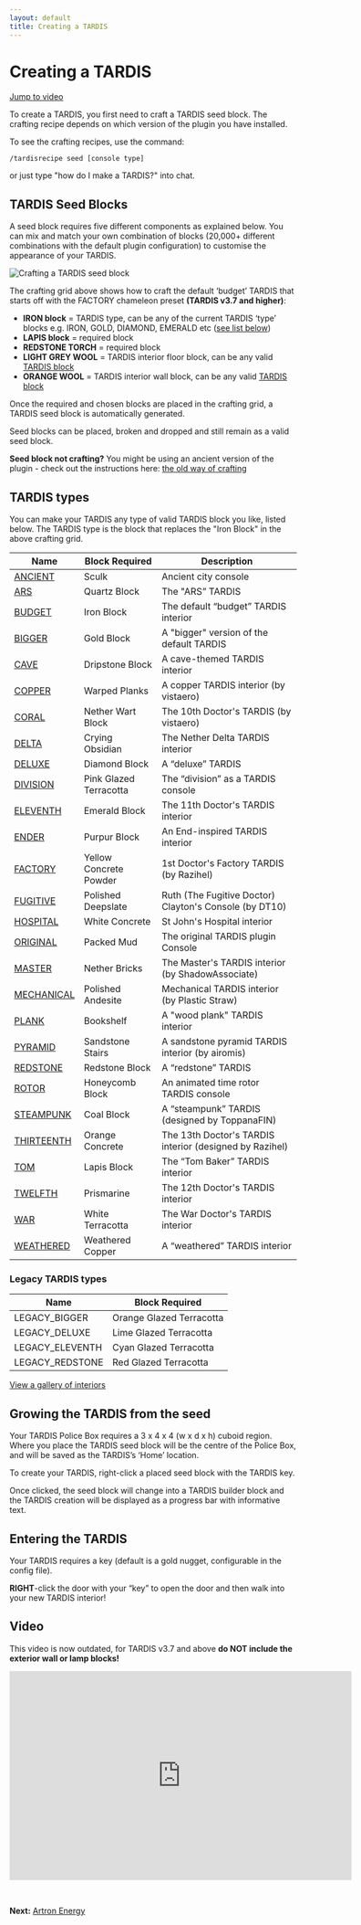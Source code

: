 ```yaml
---
layout: default
title: Creating a TARDIS
---
```


# Creating a TARDIS

[Jump to video](#video)

To create a TARDIS, you first need to craft a TARDIS seed block. The crafting recipe depends on which version of the
plugin you have installed.

To see the crafting recipes, use the command:

`/tardisrecipe seed [console type]`

or just type "how do I make a TARDIS?" into chat.

## TARDIS Seed Blocks

A seed block requires five different components as explained below. You can mix and match your own combination of
blocks (20,000+ different combinations with the default plugin configuration) to customise the appearance of your
TARDIS.

![Crafting a TARDIS seed block](images/docs/craftdefaultseed-v3.7.jpg)

The crafting grid above shows how to craft the default ‘budget’ TARDIS that starts off with the FACTORY chameleon preset
**(TARDIS v3.7 and higher)**:

- **IRON block** = TARDIS type, can be any of the current TARDIS ‘type’ blocks e.g. IRON, GOLD, DIAMOND, EMERALD
  etc ([see list below](#tardis-types))
- **LAPIS block** = required block
- **REDSTONE TORCH** = required block
- **LIGHT GREY WOOL** = TARDIS interior floor block, can be any
  valid [TARDIS block](https://github.com/eccentricdevotion/TARDIS/blob/v4.0/src/main/resources/blocks.yml#L4-L127)
- **ORANGE WOOL** = TARDIS interior wall block, can be any
  valid [TARDIS block](https://github.com/eccentricdevotion/TARDIS/blob/v4.0/src/main/resources/blocks.yml#L4-L127)

Once the required and chosen blocks are placed in the crafting grid, a TARDIS seed block is automatically generated.

Seed blocks can be placed, broken and dropped and still remain as a valid seed block.

**Seed block not crafting?** You might be using an ancient version of the plugin - check out the instructions
here: [the old way of crafting](creating-a-tardis-old)

## TARDIS types

You can make your TARDIS any type of valid TARDIS block you like, listed below.
The TARDIS type is the block that replaces the "Iron Block" in the above crafting grid.

| Name                               | Block Required         | Description                                             |
|------------------------------------|------------------------|---------------------------------------------------------|
| [ANCIENT](interiors#ancient)       | Sculk                  | Ancient city console                                    |
| [ARS](interiors#ars)               | Quartz Block           | The "ARS” TARDIS                                        |
| [BUDGET](interiors#budget)         | Iron Block             | The default “budget” TARDIS interior                    |
| [BIGGER](interiors#bigger)         | Gold Block             | A "bigger" version of the default TARDIS                |
| [CAVE](interiors#cave)             | Dripstone Block        | A cave-themed TARDIS interior                           |
| [COPPER](interiors#copper)         | Warped Planks          | A copper TARDIS interior (by vistaero)                  |
| [CORAL](interiors#coral)           | Nether Wart Block      | The 10th Doctor's TARDIS (by vistaero)                  |
| [DELTA](interiors#delta)           | Crying Obsidian        | The Nether Delta TARDIS interior                        |
| [DELUXE](interiors#deluxe)         | Diamond Block          | A “deluxe” TARDIS                                       |
| [DIVISION](interiors#division)     | Pink Glazed Terracotta | The “division” as a TARDIS console                      |
| [ELEVENTH](interiors#eleventh)     | Emerald Block          | The 11th Doctor's TARDIS interior                       |
| [ENDER](interiors#ender)           | Purpur Block           | An End-inspired TARDIS interior                         |
| [FACTORY](interiors#factory)       | Yellow Concrete Powder | 1st Doctor's Factory TARDIS (by Razihel)                |
| [FUGITIVE](interiors#fugitive)     | Polished Deepslate     | Ruth (The Fugitive Doctor) Clayton's Console (by DT10)  |
| [HOSPITAL](interiors#hospital)     | White Concrete         | St John's Hospital interior                             |
| [ORIGINAL](interiors#original)     | Packed Mud             | The original TARDIS plugin Console                      |
| [MASTER](interiors#master)         | Nether Bricks          | The Master's TARDIS interior (by ShadowAssociate)       |
| [MECHANICAL](interiors#mechanical) | Polished Andesite      | Mechanical TARDIS interior (by Plastic Straw)           |
| [PLANK](interiors#plank)           | Bookshelf              | A "wood plank" TARDIS interior                          |
| [PYRAMID](interiors#pyramid)       | Sandstone Stairs       | A sandstone pyramid TARDIS interior (by airomis)        |
| [REDSTONE](interiors#redstone)     | Redstone Block         | A “redstone” TARDIS                                     |
| [ROTOR](interiors#rotor)           | Honeycomb Block        | An animated time rotor TARDIS console                   |
| [STEAMPUNK](interiors#steampunk)   | Coal Block             | A “steampunk” TARDIS (designed by ToppanaFIN)           |
| [THIRTEENTH](interiors#thirteenth) | Orange Concrete        | The 13th Doctor's TARDIS interior (designed by Razihel) |
| [TOM](interiors#tom)               | Lapis Block            | The “Tom Baker” TARDIS interior                         |
| [TWELFTH](interiors#twelfth)       | Prismarine             | The 12th Doctor's TARDIS interior                       |
| [WAR](interiors#war)               | White Terracotta       | The War Doctor's TARDIS interior                        |
| [WEATHERED](interiors#weathered)   | Weathered Copper       | A “weathered” TARDIS interior                           |

### Legacy TARDIS types

| Name            | Block Required               |
|-----------------|------------------------------|
| LEGACY_BIGGER   | Orange Glazed Terracotta     |
| LEGACY_DELUXE   | Lime Glazed Terracotta       |
| LEGACY_ELEVENTH | Cyan Glazed Terracotta       |
| LEGACY_REDSTONE | Red Glazed Terracotta        |

[View a gallery of interiors](interiors)

## Growing the TARDIS from the seed

Your TARDIS Police Box requires a 3 x 4 x 4 (w x d x h) cuboid region. Where you place the TARDIS seed block will be the
centre of the Police Box, and will be saved as the TARDIS’s ‘Home’ location.

To create your TARDIS, right-click a placed seed block with the TARDIS key.

Once clicked, the seed block will change into a TARDIS builder block and the TARDIS creation will be displayed as a
progress bar with informative text.

## Entering the TARDIS

Your TARDIS requires a key (default is a gold nugget, configurable in the config file).

**RIGHT**-click the door with your “key” to open the door and then walk into your new TARDIS interior!

## Video

This video is now outdated, for TARDIS v3.7 and above **do NOT include the exterior wall or lamp blocks!**

<iframe src="https://player.vimeo.com/video/80702478" width="600" height="366" frameborder="0" webkitallowfullscreen mozallowfullscreen allowfullscreen></iframe>

&nbsp;

**Next:** [Artron Energy](artron-energy)
